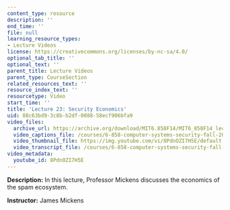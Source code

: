 ```yaml
---
content_type: resource
description: ''
end_time: ''
file: null
learning_resource_types:
- Lecture Videos
license: https://creativecommons.org/licenses/by-nc-sa/4.0/
optional_tab_title: ''
optional_text: ''
parent_title: Lecture Videos
parent_type: CourseSection
related_resources_text: ''
resource_index_text: ''
resourcetype: Video
start_time: ''
title: 'Lecture 23: Security Economics'
uid: 88c63bd9-3c8b-b2df-0088-58ecf906bfa9
video_files:
  archive_url: https://archive.org/download/MIT6.858F14/MIT6_858F14_lec23_300k.mp4
  video_captions_file: /courses/6-858-computer-systems-security-fall-2014/e7c1514e3f1d53fbace083e4deda98b3_8PdnOZI7H5E.vtt
  video_thumbnail_file: https://img.youtube.com/vi/8PdnOZI7H5E/default.jpg
  video_transcript_file: /courses/6-858-computer-systems-security-fall-2014/0f0ce640d783ae03aeab808dec4e15ed_8PdnOZI7H5E.pdf
video_metadata:
  youtube_id: 8PdnOZI7H5E
---
```


**Description:** In this lecture, Professor Mickens discusses the economics of the spam ecosystem.

**Instructor:** James Mickens

